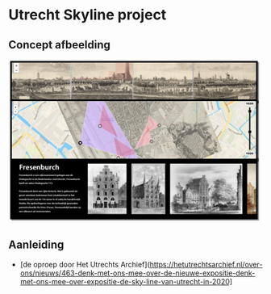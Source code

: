 # Utrecht Skyline project

## Concept afbeelding
<img src="diversen/screenshot-concept.png" width="500"/>

## Aanleiding
* [de oproep door Het Utrechts Archief](https://hetutrechtsarchief.nl/over-ons/nieuws/463-denk-met-ons-mee-over-de-nieuwe-expositie-denk-met-ons-mee-over-expositie-de-sky-line-van-utrecht-in-2020]
